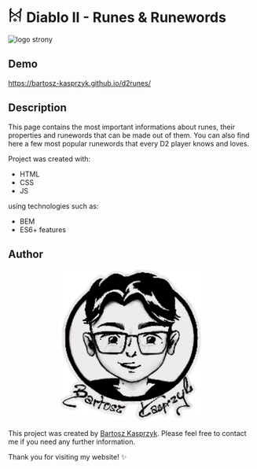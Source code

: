 # <img width="30px" src="/images/icon.png" /> Diablo II - Runes & Runewords

![logo strony](/images/shareCropped.png)

## Demo

https://bartosz-kasprzyk.github.io/d2runes/

## Description

This page contains the most important informations about runes, their properties and runewords that can be made out of them. You can also find here a few most popular runewords that every D2 player knows and loves.

Project was created with:
* HTML
* CSS
* JS
  
using technologies such as:
* BEM
* ES6+ features

## Author

<p align="center">
  <a href="https://bartosz-kasprzyk.github.io/homepage/">
    <img width="300px" src="/drawingsignature.png" />
  </a>
</p>

This project was created by [Bartosz Kasprzyk](https://github.com/bartosz-kasprzyk). Please feel free to contact me if you need any further information.

Thank you for visiting my website! ✨

